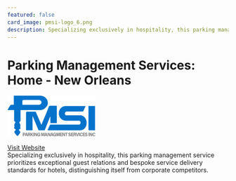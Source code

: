 ```yaml
---
featured: false
card_image: pmsi-logo_6.png
description: Specializing exclusively in hospitality, this parking management service prioritizes exceptional guest relations and bespoke service delivery standards for hotels, distinguishing itself from corporate competitors.
---
```


# Parking Management Services: Home - New Orleans
<img src="pmsi-logo_6.png" alt="Logo" style="max-width: 200px; height: auto;">

<a href="https://www.parkingmgmtservices.com/">Visit Website</a>  
Specializing exclusively in hospitality, this parking management service prioritizes exceptional guest relations and bespoke service delivery standards for hotels, distinguishing itself from corporate competitors.
